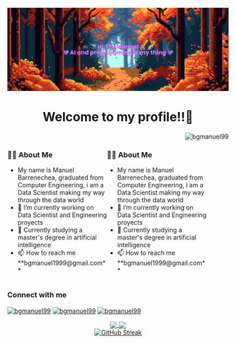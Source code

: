 [![Banner](https://github.com/bgmanuel99/bgmanuel99/blob/main/profile_banner.png)](https://liyasthomas.github.io/banner/)

<h1 align=center>Welcome to my profile!!👋</h1>
<img align=right src="https://komarev.com/ghpvc/?username=bgmanuel99&color=blueviolet&style=flat&label=Visitors&abbreviated=true" alt="bgmanuel99"/>

<div style="display: flex; flex-direction: row; width: 100%;">
  <div style="width: 45%;">
    <h3>🧑‍💻 About Me</h3>
    <ul>
      <li>My name is Manuel Barrenechea, graduated from Computer Engineering, i am a Data Scientist making my way through the data world </li>
      <li>🔭 I’m currently working on Data Scientist and Engineering proyects </li>
      <li>🌱 Currently studying a master's degree in artificial intelligence </li>
      <li>📫 How to reach me **bgmanuel1999@gmail.com** </li>
    </ul>
  </div>

  <div style="width: 45%;">
    <h3>🧑‍💻 About Me</h3>
    <ul>
      <li>My name is Manuel Barrenechea, graduated from Computer Engineering, i am a Data Scientist making my way through the data world </li>
      <li>🔭 I’m currently working on Data Scientist and Engineering proyects </li>
      <li>🌱 Currently studying a master's degree in artificial intelligence </li>
      <li>📫 How to reach me **bgmanuel1999@gmail.com** </li>
    </ul>
  </div>
</div>

<h3 align="left">Connect with me</h3>
<p align="left">
<a href="https://twitter.com/bgmanu99" target="blank"><img align="center" src="https://cdn.jsdelivr.net/npm/simple-icons@3.0.1/icons/twitter.svg" alt="bgmanuel99" height="30" width="40"/></a>
<a href="https://www.linkedin.com/in/mbg99" target="blank"><img align="center" src="https://cdn.jsdelivr.net/npm/simple-icons@3.0.1/icons/linkedin.svg" alt="bgmanuel99" height="30" width="40"/></a>
<a href="https://www.instagram.com/bgmanuel99" target="blank"><img align="center" src="https://cdn.jsdelivr.net/npm/simple-icons@3.0.1/icons/instagram.svg" alt="bgmanuel99" height="30" width="40"/></a>
</p>

<div align=center>
  <div>
    <a href="https://github.com/anuraghazra/github-readme-stats">
      <img align=center height=175 src="https://github-readme-stats.vercel.app/api/top-langs/?username=bgmanuel99&layout=compact">
    </a>
    <a href="https://github.com/anuraghazra/github-readme-stats">
      <img align=center height=175 src="https://github-readme-stats.vercel.app/api?username=bgmanuel99&show_icons=true&theme=tokyonight"/>
    </a>
  </div>
  <div>
    <a href="https://git.io/streak-stats">
      <img src="https://github-readme-streak-stats.herokuapp.com?user=bgmanuel99&theme=shadow-purple&hide_border=true&date_format=j%20M%5B%20Y%5D" alt="GitHub Streak"/>
    </a>
  </div>
</div>

